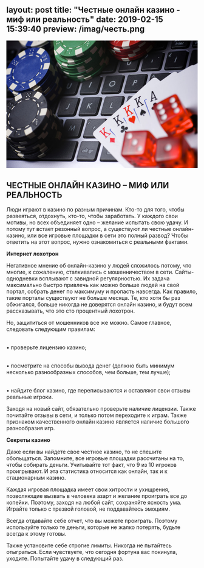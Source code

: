 layout: post
title: "Честные онлайн казино - миф или реальность"
date: 2019-02-15 15:39:40
preview: /imag/честь.png
---

![Picture 1](/imag/казиныч.jpg)

## ЧЕСТНЫЕ ОНЛАЙН КАЗИНО – МИФ ИЛИ РЕАЛЬНОСТЬ

Люди играют в казино по разным причинам. Кто-то для того, чтобы развеяться, отдохнуть, кто-то, чтобы заработать. У каждого свои мотивы, но всех объединяет одно – желание испытать свою удачу. И потому тут встает резонный вопрос, а существуют ли честные онлайн-казино, или все игровые площадки в сети это полный развод? Чтобы ответить на этот вопрос, нужно ознакомиться с реальными фактами. 

<strong>Интернет лохотрон</strong>

Негативное мнение об онлайн-казино у людей сложилось потому, что многие, к сожалению, сталкивались с мошенничеством в сети. Сайты-однодневки всплывают с завидной регулярностью. Их задача максимально быстро привлечь как можно больше людей на свой портал, собрать денег по максимуму и пропасть навсегда. Как правило, такие порталы существуют не больше месяца. Те, кто хотя бы раз обжигался, больше никогда не доверятся онлайн казино, и будут всем рассказывать, что это сто процентный лохотрон. 

Но, защититься от мошенников все же можно. Самое главное, следовать следующим правилам:

<br>•	проверьте лицензию казино;

<br>•	посмотрите на способы вывода денег (должно быть минимум несколько разнообразных способов, чем больше, тем лучше);

<br>•	найдите блог казино, где переписываются и оставляют свои отзывы реальные игроки.

Заходя на новый сайт, обязательно проверьте наличие лицензии. Также почитайте отзывы в сети, и только потом переходите к играм. Также признаком качественного онлайн казино является наличие большого разнообразия игр.

<strong>Секреты казино</strong>

Даже если вы найдете свое честное казино, то не спешите обольщаться. Запомните, все игровые площадки рассчитаны на то, чтобы собирать деньги. Учитывайте тот факт, что 9 из 10 игроков проигрывают. И эта статистика относится как онлайн, так и к стационарным казино.

Каждая игровая площадка имеет свои хитрости и ухищрения, позволяющие вызвать в человека азарт и желание проиграть все до копейки. Поэтому, заходя на любой сайт, сохраняйте ясность ума. Играйте только с трезвой головой, не поддавайтесь эмоциям.

Всегда отдавайте себе отчет, что вы можете проиграть. Поэтому используйте только те деньги, которые не жалко потерять, будьте всегда к этому готовы.

Также установите себе строгие лимиты. Никогда не пытайтесь отыграться. Если чувствуете, что сегодня фортуна вас покинула, уходите. Попытайте удачу в следующий раз. 

